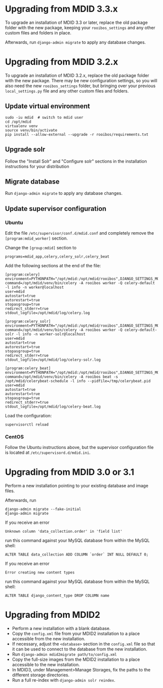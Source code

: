 # Upgrading from MDID 3.3.x

To upgrade an installation of MDID 3.3 or later, replace the old
package folder with the new package, keeping your `rooibos_settings` and
any other custom files and folders in place.

Afterwards, run `django-admin migrate` to apply any database changes.


# Upgrading from MDID 3.2.x

To upgrade an installation of MDID 3.2.x, replace the old
package folder with the new package.  There may be new configuration settings,
so you will also need the new `rooibos_settings` folder, but bringing over 
your previous `local_settings.py` file and any other custom files and folders.

## Update virtual environment
```
sudo -iu mdid  # switch to mdid user
cd /opt/mdid
virtualenv venv
source venv/bin/activate
pip install --allow-external --upgrade -r rooibos/requirements.txt
```

## Upgrade solr

Follow the "Install Solr" and "Configure solr" sections in the installation
instructions for your distribution

## Migrate database

Run `django-admin migrate` to apply any database changes.

## Update supervisor configuration

### Ubuntu

Edit the file `/etc/supervisor/conf.d/mdid.conf` and completely remove the
`[program:mdid_worker]` section.

Change the `[group:mdid]` section to
```
programs=mdid_app,celery,celery_solr,celery_beat
```

Add the following sections at the end of the file:

```
[program:celery]
environment=PYTHONPATH="/opt/mdid:/opt/mdid/rooibos",DJANGO_SETTINGS_MODULE="rooibos_settings.local_settings"
command=/opt/mdid/venv/bin/celery -A rooibos worker -Q celery-default -l info -n worker@localhost
user=mdid
autostart=true
autorestart=true
stopasgroup=true
redirect_stderr=true
stdout_logfile=/opt/mdid/log/celery.log

[program:celery_solr]
environment=PYTHONPATH="/opt/mdid:/opt/mdid/rooibos",DJANGO_SETTINGS_MODULE="rooibos_settings.local_settings"
command=/opt/mdid/venv/bin/celery -A rooibos worker -Q celery-default-solr -l info -n worker-solr@localhost
user=mdid
autostart=true
autorestart=true
stopasgroup=true
redirect_stderr=true
stdout_logfile=/opt/mdid/log/celery-solr.log

[program:celery_beat]
environment=PYTHONPATH="/opt/mdid:/opt/mdid/rooibos",DJANGO_SETTINGS_MODULE="rooibos_settings.local_settings"
command=/opt/mdid/venv/bin/celery -A rooibos beat -s /opt/mdid/celerybeat-schedule -l info --pidfile=/tmp/celerybeat.pid
user=mdid
autostart=true
autorestart=true
stopasgroup=true
redirect_stderr=true
stdout_logfile=/opt/mdid/log/celery-beat.log
```

Load the configuration:
```
supervisorctl reload
```

### CentOS

Follow the Ubuntu instructions above, but the supervisor configuration
file is located at `/etc/supervisord.d/mdid.ini`.


# Upgrading from MDID 3.0 or 3.1

Perform a new installation pointing to your existing database and image files.

Afterwards, run

    django-admin migrate --fake-initial
    django-admin migrate

If you receive an error

    Unknown column 'data_collection.order' in 'field list'

run this command against your MySQL database from within the MySQL shell:

    ALTER TABLE data_collection ADD COLUMN `order` INT NULL DEFAULT 0;

If you receive an error

    Error creating new content types

run this command against your MySQL database from within the MySQL shell:

    ALTER TABLE django_content_type DROP COLUMN name


# Upgrading from MDID2

* Perform a new installation with a blank database.
* Copy the `config.xml` file from your MDID2 installation to a place accessible
  from the new installation.
* If necessary, adjust the `<database>` section in the `config.xml` file so
  that it can be used to connect to the database from the new installation.
* Run `django-admin mdid2migrate path/to/config.xml`
* Copy the full-size images from the MDID2 installation to a place accessible
  to the new installation.
* In MDID3, under Management>Manage Storages, fix the paths to the different
  storage directories.
* Run a full re-index with `django-admin solr reindex`.
